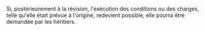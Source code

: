   
 Si, postérieurement à la révision, l'exécution des conditions ou des charges, telle qu'elle était prévue à l'origine, redevient possible, elle pourra être demandée par les héritiers.  

  
